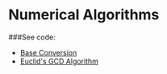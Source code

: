 # Numerical Algorithms

###See code:
- [Base Conversion](./__init__.py)
- [Euclid's GCD Algorithm](./__init__.py)